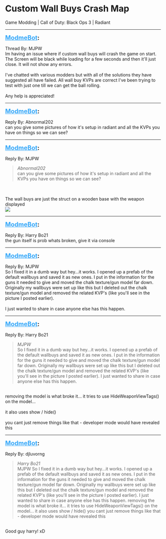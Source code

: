 # Custom Wall Buys Crash Map
Game Modding | Call of Duty: Black Ops 3 | Radiant

---
<strong style="font-size: 1.4em;"><span style="text-decoration: underline;text-decoration-color: #34a7f9;"><span style="color:#34a7f9;">ModmeBot</span></span>:</strong>

<p>Thread By: MJPW<br />Im having an issue where if custom wall buys will crash the game on start. The Screen will be black while loading for a few seconds and then it&#39;ll just close. It will not show any errors. <br /> <br />I&#39;ve chatted with various modders but with all of the solutions they have suggested all have failed. All wall buy KVPs are correct I&#39;ve been trying to test with just one till we can get the ball rolling.<br /> <br />Any help is appreciated!</p>

---
<strong style="font-size: 1.4em;"><span style="text-decoration: underline;text-decoration-color: #34a7f9;"><span style="color:#34a7f9;">ModmeBot</span></span>:</strong>

<p>Reply By: Abnormal202<br />can you give some pictures of how it&#39;s setup in radiant and all the KVPs you have on things so we can see?</p>

---
<strong style="font-size: 1.4em;"><span style="text-decoration: underline;text-decoration-color: #34a7f9;"><span style="color:#34a7f9;">ModmeBot</span></span>:</strong>

<p>Reply By: MJPW<br /><blockquote><em>Abnormal202</em><br />can you give some pictures of how it&#39;s setup in radiant and all the KVPs you have on things so we can see?</blockquote><br /> <br />The wall buys are just the struct on a wooden base with the weapon displayed<br /><img style="max-width: 500px;" src="http://i64.tinypic.com/245dj5g.jpg"></p>

---
<strong style="font-size: 1.4em;"><span style="text-decoration: underline;text-decoration-color: #34a7f9;"><span style="color:#34a7f9;">ModmeBot</span></span>:</strong>

<p>Reply By: Harry Bo21<br />the gun itself is prob whats broken, give it via console</p>

---
<strong style="font-size: 1.4em;"><span style="text-decoration: underline;text-decoration-color: #34a7f9;"><span style="color:#34a7f9;">ModmeBot</span></span>:</strong>

<p>Reply By: MJPW<br />So I fixed it in a dumb way but hey...it works. I opened up a prefab of the default wallbuys and saved it as new ones. I put in the information for the guns it needed to give and moved the chalk texture/gun model far down. Originally my wallbuys were set up like this but I deleted out the chalk texture/gun model and removed the related KVP&#39;s (like you&#39;ll see in the picture I posted earlier).<br /> <br />I just wanted to share in case anyone else has this happen.</p>

---
<strong style="font-size: 1.4em;"><span style="text-decoration: underline;text-decoration-color: #34a7f9;"><span style="color:#34a7f9;">ModmeBot</span></span>:</strong>

<p>Reply By: Harry Bo21<br /><blockquote><em>MJPW</em><br />So I fixed it in a dumb way but hey...it works. I opened up a prefab of the default wallbuys and saved it as new ones. I put in the information for the guns it needed to give and moved the chalk texture/gun model far down. Originally my wallbuys were set up like this but I deleted out the chalk texture/gun model and removed the related KVP&#39;s (like you&#39;ll see in the picture I posted earlier).   I just wanted to share in case anyone else has this happen. </blockquote><br /> removing the model is what broke it... it tries to use HideWeaponViewTags() on the model...<br /> <br />it also uses show / hide()<br /> <br />you cant just remove things like that - developer mode would have revealed this</p>

---
<strong style="font-size: 1.4em;"><span style="text-decoration: underline;text-decoration-color: #34a7f9;"><span style="color:#34a7f9;">ModmeBot</span></span>:</strong>

<p>Reply By: djluvorng<br /><blockquote><em>Harry Bo21</em><br />MJPW So I fixed it in a dumb way but hey...it works. I opened up a prefab of the default wallbuys and saved it as new ones. I put in the information for the guns it needed to give and moved the chalk texture/gun model far down. Originally my wallbuys were set up like this but I deleted out the chalk texture/gun model and removed the related KVP&#39;s (like you&#39;ll see in the picture I posted earlier).   I just wanted to share in case anyone else has this happen.   removing the model is what broke it... it tries to use HideWeaponViewTags() on the model...   it also uses show / hide()   you cant just remove things like that - developer mode would have revealed this</blockquote><br /> Good guy harry! xD</p>

